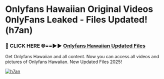 # Onlyfans Hawaiian Original Videos 0nlyFans Leaked - Files Updated! (h7an)

<h3>🔴 CLICK HERE 🌐==►► <a href="https://tinyurl.com/ehrbuxhb" rel="nofollow">Onlyfans Hawaiian Updated Files</a></h3>

Get Onlyfans Hawaiian and all content. Now you can access all videos and pictures of Onlyfans Hawaiian. New Updated Files 2025!

[![h7an](https://i.imgur.com/lVYEuWS.gif)](https://tinyurl.com/ehrbuxhb)
